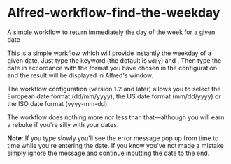 # Alfred-workflow-find-the-weekday
A simple workflow to return immediately the day of the week for a given date

This is a simple workflow which will provide instantly the weekday of a given date. Just type the keyword (the default is `wday`) and <space>. Then type the date in accordance with the format you have chosen in the configuration and the result will be displayed in Alfred's window.

The workflow configuration (version 1.2 and later) allows you to select the European date format (dd/mm/yyyy), the US date format (mm/dd/yyyy) or the ISO date format (yyyy-mm-dd).

The workflow does nothing more nor less than that—although you will earn a rebuke if you're silly with your dates.

**Note**: If you type slowly you'll see the error message pop up from time to time while you're entering the date. If you know you've not made a mistake simply ignore the message and continue inputting the date to the end.
